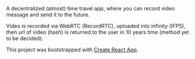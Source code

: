 A decentralized (almost) time travel app, where you can record video message and send it to the future.

Video is recorded via WebRTC (RecordRTC), uploaded into infinity (IFPS), then url of video (hash) is returned to the user in 10 years time (method yet to be decided).

This project was bootstrapped with [Create React App](https://github.com/facebookincubator/create-react-app).
